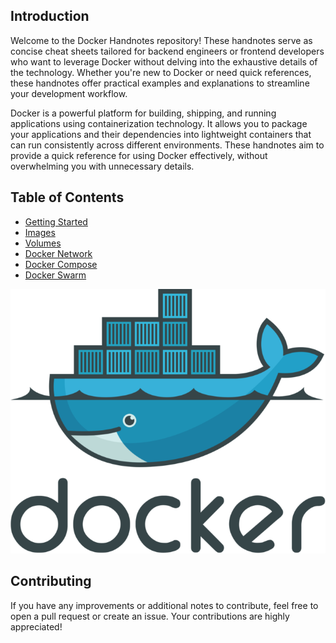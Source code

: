## Introduction

Welcome to the Docker Handnotes repository! These handnotes serve as concise cheat sheets tailored for backend engineers or frontend developers who want to leverage Docker without delving into the exhaustive details of the technology. Whether you're new to Docker or need quick references, these handnotes offer practical examples and explanations to streamline your development workflow.

Docker is a powerful platform for building, shipping, and running applications using containerization technology. It allows you to package your applications and their dependencies into lightweight containers that can run consistently across different environments. These handnotes aim to provide a quick reference for using Docker effectively, without overwhelming you with unnecessary details.

## Table of Contents

- [Getting Started](getting-started.md)
- [Images](images.md)
- [Volumes](volumes.md)
- [Docker Network](docker-network.md)
- [Docker Compose](docker-compose.md)
- [Docker Swarm](docker-swarm.md)

<div style="text-align:center">
    <img src="./images/Docker_logo.png" alt="docker logo">
</div>


## Contributing

If you have any improvements or additional notes to contribute, feel free to open a pull request or create an issue. Your contributions are highly appreciated!
